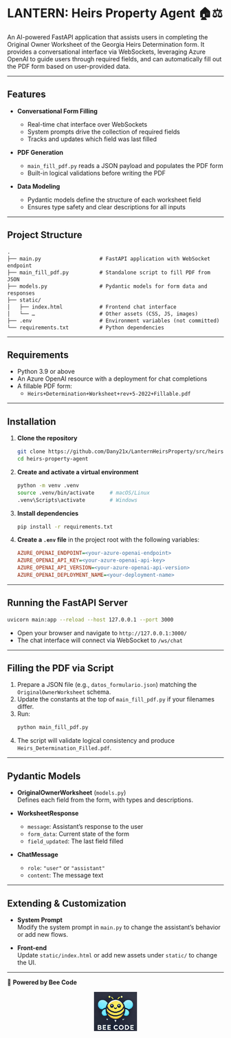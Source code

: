 # LANTERN: Heirs Property Agent 🏠⚖️

An AI-powered FastAPI application that assists users in completing the Original Owner Worksheet of the Georgia Heirs Determination form. It provides a conversational interface via WebSockets, leveraging Azure OpenAI to guide users through required fields, and can automatically fill out the PDF form based on user-provided data.

---

## Features

- **Conversational Form Filling**  
  - Real-time chat interface over WebSockets  
  - System prompts drive the collection of required fields  
  - Tracks and updates which field was last filled  

- **PDF Generation**  
  - `main_fill_pdf.py` reads a JSON payload and populates the PDF form  
  - Built-in logical validations before writing the PDF  

- **Data Modeling**  
  - Pydantic models define the structure of each worksheet field  
  - Ensures type safety and clear descriptions for all inputs  

---

## Project Structure

```
.
├── main.py                   # FastAPI application with WebSocket endpoint
├── main_fill_pdf.py          # Standalone script to fill PDF from JSON
├── models.py                 # Pydantic models for form data and responses
├── static/
│   ├── index.html            # Frontend chat interface
│   └── …                     # Other assets (CSS, JS, images)
├── .env                      # Environment variables (not committed)
└── requirements.txt          # Python dependencies
```

---

## Requirements

- Python 3.9 or above  
- An Azure OpenAI resource with a deployment for chat completions  
- A fillable PDF form:  
  - `Heirs+Determination+Worksheet+rev+5-2022+Fillable.pdf`  

---

## Installation

1. **Clone the repository**  
   ```bash
   git clone https://github.com/Dany21x/LanternHeirsProperty/src/heirs-property-agent.git
   cd heirs-property-agent
   ```

2. **Create and activate a virtual environment**  
   ```bash
   python -m venv .venv
   source .venv/bin/activate     # macOS/Linux
   .venv\Scripts\activate        # Windows
   ```

3. **Install dependencies**  
   ```bash
   pip install -r requirements.txt
   ```

4. **Create a `.env` file** in the project root with the following variables:
   ```ini
   AZURE_OPENAI_ENDPOINT=<your-azure-openai-endpoint>
   AZURE_OPENAI_API_KEY=<your-azure-openai-api-key>
   AZURE_OPENAI_API_VERSION=<your-azure-openai-api-version>
   AZURE_OPENAI_DEPLOYMENT_NAME=<your-deployment-name>
   ```

---

## Running the FastAPI Server

```bash
uvicorn main:app --reload --host 127.0.0.1 --port 3000
```

- Open your browser and navigate to `http://127.0.0.1:3000/`  
- The chat interface will connect via WebSocket to `/ws/chat`  

---

## Filling the PDF via Script

1. Prepare a JSON file (e.g., `datos_formulario.json`) matching the `OriginalOwnerWorksheet` schema.
2. Update the constants at the top of `main_fill_pdf.py` if your filenames differ.
3. Run:
   ```bash
   python main_fill_pdf.py
   ```
4. The script will validate logical consistency and produce `Heirs_Determination_Filled.pdf`.

---

## Pydantic Models

- **OriginalOwnerWorksheet** (`models.py`)  
  Defines each field from the form, with types and descriptions.

- **WorksheetResponse**  
  - `message`: Assistant’s response to the user  
  - `form_data`: Current state of the form  
  - `field_updated`: The last field filled  

- **ChatMessage**  
  - `role`: `"user"` or `"assistant"`  
  - `content`: The message text  

---

## Extending & Customization

- **System Prompt**  
  Modify the system prompt in `main.py` to change the assistant’s behavior or add new flows.

- **Front-end**  
  Update `static/index.html` or add new assets under `static/` to change the UI.

---
🐝 **Powered by Bee Code**
<p align="center">
  <img src="assets/bee_code.png" alt="Bee Code Logo" width="100">
</p>
